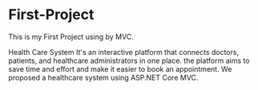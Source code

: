 # First-Project
This is my First Project using by MVC.

Health Care System It's an interactive platform that connects doctors, patients, and healthcare
administrators in one place. the platform aims to save time and effort and make it easier to book an
appointment.
We proposed a healthcare system using ASP.NET Core MVC.
